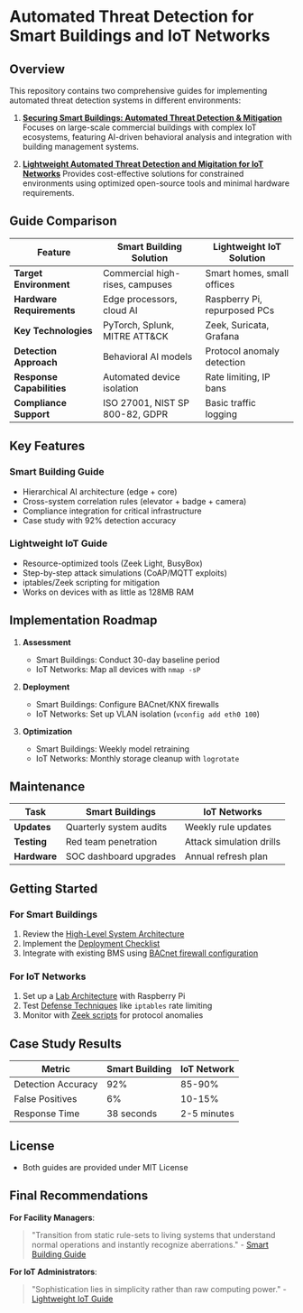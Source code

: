 # Automated Threat Detection for Smart Buildings and IoT Networks

## Overview

This repository contains two comprehensive guides for implementing automated threat detection systems in different environments:

1. [**Securing Smart Buildings: Automated Threat Detection & Mitigation**](docs/automated-threat-smart-building.md)  
   Focuses on large-scale commercial buildings with complex IoT ecosystems, featuring AI-driven behavioral analysis and integration with building management systems.

2. [**Lightweight Automated Threat Detection and Migitation for IoT Networks**](docs/lightweight-threat-iot.md)
   Provides cost-effective solutions for constrained environments using optimized open-source tools and minimal hardware requirements.

## Guide Comparison

| Feature                      | Smart Building Solution           | Lightweight IoT Solution         |
|------------------------------|------------------------------------|-----------------------------------|
| **Target Environment**       | Commercial high-rises, campuses   | Smart homes, small offices       |
| **Hardware Requirements**    | Edge processors, cloud AI         | Raspberry Pi, repurposed PCs     |
| **Key Technologies**         | PyTorch, Splunk, MITRE ATT&CK     | Zeek, Suricata, Grafana          |
| **Detection Approach**       | Behavioral AI models              | Protocol anomaly detection       |
| **Response Capabilities**    | Automated device isolation        | Rate limiting, IP bans           |
| **Compliance Support**       | ISO 27001, NIST SP 800-82, GDPR   | Basic traffic logging            |

## Key Features

### Smart Building Guide
- Hierarchical AI architecture (edge + core)
- Cross-system correlation rules (elevator + badge + camera)
- Compliance integration for critical infrastructure
- Case study with 92% detection accuracy

### Lightweight IoT Guide
- Resource-optimized tools (Zeek Light, BusyBox)
- Step-by-step attack simulations (CoAP/MQTT exploits)
- iptables/Zeek scripting for mitigation
- Works on devices with as little as 128MB RAM

## Implementation Roadmap

1. **Assessment**  
   - Smart Buildings: Conduct 30-day baseline period  
   - IoT Networks: Map all devices with `nmap -sP`

2. **Deployment**  
   - Smart Buildings: Configure BACnet/KNX firewalls  
   - IoT Networks: Set up VLAN isolation (`vconfig add eth0 100`)

3. **Optimization**  
   - Smart Buildings: Weekly model retraining  
   - IoT Networks: Monthly storage cleanup with `logrotate`

## Maintenance

| Task                          | Smart Buildings          | IoT Networks             |
|-------------------------------|--------------------------|--------------------------|
| **Updates**                   | Quarterly system audits  | Weekly rule updates      |
| **Testing**                   | Red team penetration     | Attack simulation drills |
| **Hardware**                  | SOC dashboard upgrades   | Annual refresh plan      |

## Getting Started

### For Smart Buildings
1. Review the [High-Level System Architecture](docs/automated-threat-smart-building.md#high-level-system-architecture)
2. Implement the [Deployment Checklist](docs/automated-threat-smart-building.md#deployment-checklist)
3. Integrate with existing BMS using [BACnet firewall configuration](docs/automated-threat-smart-building.md#enterprise-integration-guide)

### For IoT Networks
1. Set up a [Lab Architecture](docs/lightweight-threat-iot.md#lab-architecture) with Raspberry Pi
2. Test [Defense Techniques](docs/lightweight-threat-iot.md#advanced-threat-simulation-guide) like `iptables` rate limiting
3. Monitor with [Zeek scripts](docs/lightweight-threat-iot.md#implementation-guide) for protocol anomalies

## Case Study Results

| Metric                | Smart Building           | IoT Network              |
|-----------------------|--------------------------|--------------------------|
| Detection Accuracy    | 92%                      | 85-90%                   |
| False Positives       | 6%                       | 10-15%                   |
| Response Time        | 38 seconds               | 2-5 minutes              |

## License
- Both guides are provided under MIT License

## Final Recommendations

**For Facility Managers**:  
> "Transition from static rule-sets to living systems that understand normal operations and instantly recognize aberrations." - [Smart Building Guide](docs/automated-threat-smart-building.md#conclusion-the-future-proof-building)

**For IoT Administrators**:  
> "Sophistication lies in simplicity rather than raw computing power." - [Lightweight IoT Guide](docs/lightweight-threat-iot.md#conclusion-security-within-reach)
